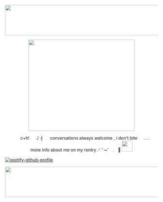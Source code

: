 <p align="center">
<img src="https://64.media.tumblr.com/3044436cf6b3dca483380a0d21117bc8/0a5eebe6c662da28-0a/s2048x3072/d5bbca67c8f94670a017f9bf509bfcee799fda95.pnj" width="600" height="100" />
</p>

<p align="center">
<img src="https://64.media.tumblr.com/de6fdd5786d02dbeefd458d964831313/bcc0504bec1fa929-de/s500x750/f4c6220423d909c5c5ff5a703f3f4bda3ce07363.gifv" width="350" height="300" />
</p>

<p align="center">
<img src="https://64.media.tumblr.com/777344c7bbc424b129a3fc89226abc50/d913c2e306ccc513-e4/s1280x1920/328135a4cfaca52696aa3fe5380dbfa81c3c2d91.pnj" width="15" height="15" /> ⠀⠀ c+h!⠀⠀ 𝅘𝅥𝅮 𝄞 ⠀⠀conversations always welcome , i don't bite⠀⠀. . .⠀⠀ more info about me on my rentry   .ᐟ     ˆ𐃷ˆㅤ𓈒ㅤ🍎 <img src="https://64.media.tumblr.com/e2aa5c62f88fad961d90af0ee96070ee/14685143d1d91c86-7b/s1280x1920/6f6427a1c87c989f702471c4f8836d079eeaca57.pnj" width="35" height="35" />
</p>

[![spotify-github-profile](https://spotify-github-profile.kittinanx.com/api/view?uid=312pi46hsunztugmh77ura5k76hu&cover_image=true&theme=default&show_offline=false&background_color=e6dcb2&interchange=true&bar_color=b82b19)](https://spotify-github-profile.kittinanx.com/api/view?uid=312pi46hsunztugmh77ura5k76hu&redirect=true)

<p align="center">
<img src="https://64.media.tumblr.com/3044436cf6b3dca483380a0d21117bc8/0a5eebe6c662da28-0a/s2048x3072/d5bbca67c8f94670a017f9bf509bfcee799fda95.pnj" width="600" height="100" />
</p>
